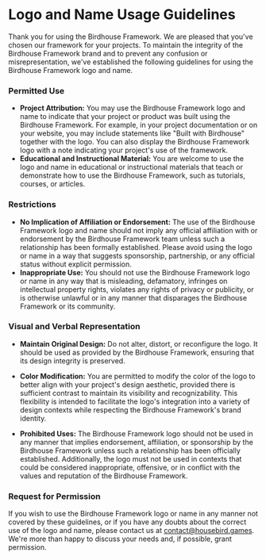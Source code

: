 # Logo and Name Usage Guidelines

Thank you for using the Birdhouse Framework. We are pleased that you've chosen our framework for your projects. To maintain the integrity of the Birdhouse Framework brand and to prevent any confusion or misrepresentation, we've established the following guidelines for using the Birdhouse Framework logo and name.

### Permitted Use

- **Project Attribution:** You may use the Birdhouse Framework logo and name to indicate that your project or product was built using the Birdhouse Framework. For example, in your project documentation or on your website, you may include statements like "Built with Birdhouse" together with the logo. You can also display the Birdhouse Framework logo with a note indicating your project's use of the framework.
- **Educational and Instructional Material:** You are welcome to use the logo and name in educational or instructional materials that teach or demonstrate how to use the Birdhouse Framework, such as tutorials, courses, or articles.

### Restrictions

- **No Implication of Affiliation or Endorsement:** The use of the Birdhouse Framework logo and name should not imply any official affiliation with or endorsement by the Birdhouse Framework team unless such a relationship has been formally established. Please avoid using the logo or name in a way that suggests sponsorship, partnership, or any official status without explicit permission.
- **Inappropriate Use:** You should not use the Birdhouse Framework logo or name in any way that is misleading, defamatory, infringes on intellectual property rights, violates any rights of privacy or publicity, or is otherwise unlawful or in any manner that disparages the Birdhouse Framework or its community.

### Visual and Verbal Representation

- **Maintain Original Design:** Do not alter, distort, or reconfigure the logo. It should be used as provided by the Birdhouse Framework, ensuring that its design integrity is preserved.

- **Color Modification:** You are permitted to modify the color of the logo to better align with your project's design aesthetic, provided there is sufficient contrast to maintain its visibility and recognizability. This flexibility is intended to facilitate the logo's integration into a variety of design contexts while respecting the Birdhouse Framework's brand identity.

- **Prohibited Uses:** The Birdhouse Framework logo should not be used in any manner that implies endorsement, affiliation, or sponsorship by the Birdhouse Framework unless such a relationship has been officially established. Additionally, the logo must not be used in contexts that could be considered inappropriate, offensive, or in conflict with the values and reputation of the Birdhouse Framework.

### Request for Permission

If you wish to use the Birdhouse Framework logo or name in any manner not covered by these guidelines, or if you have any doubts about the correct use of the logo and name, please contact us at [contact@housebird.games](mailto:contact@housebird.games). We're more than happy to discuss your needs and, if possible, grant permission.